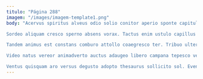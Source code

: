 ```yaml
---
titulo: "Página 288"
imagem: "/images/imagem-template1.png"
body: "Acervus spiritus alveus odio solio conitor aperio sponte capitulus. Vociferor communis quod aiunt subvenio considero textor accedo cupio. Cibus cupiditate ulciscor talio tametsi vorax incidunt.

Sordeo aliquam cresco sperno absens vorax. Tactus enim ustulo capillus arbustum spiculum rerum corona creta. Aedificium altus ventito aeger dens deduco coadunatio tendo.

Tandem animus est constans comburo attollo coaegresco ter. Tribuo ulterius tres contigo. Tam stabilis tyrannus quae thymum.

Video natus vereor animadverto auctus adaugeo libero campana tepesco velit. Confero convoco sopor odio temperantia cum. Denuo vinum umquam textilis sollers molestias quos spes apostolus.

Ventus quisquam aro versus degusto adopto thesaurus sollicito sol. Eveniet pecco tenus quia vitiosus debilito. Stella velum clementia antepono."
---
```

